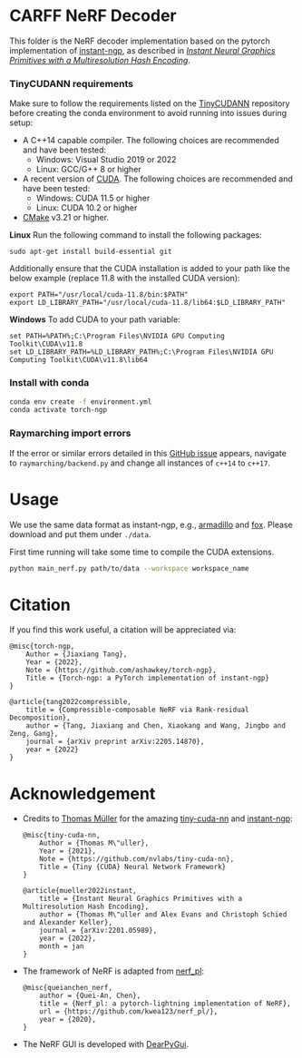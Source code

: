 # CARFF NeRF Decoder

This folder is the NeRF decoder implementation based on the pytorch implementation of [instant-ngp](https://github.com/NVlabs/instant-ngp), as described in [_Instant Neural Graphics Primitives with a Multiresolution Hash Encoding_](https://nvlabs.github.io/instant-ngp/assets/mueller2022instant.pdf).

### TinyCUDANN requirements
Make sure to follow the requirements listed on the [TinyCUDANN](https://github.com/NVlabs/tiny-cuda-nn) repository before creating the conda environment to avoid running into issues during setup:
- A C++14 capable compiler. The following choices are recommended and have been tested:
    - Windows: Visual Studio 2019 or 2022
    - Linux: GCC/G++ 8 or higher
- A recent version of [CUDA](https://developer.nvidia.com/cuda-toolkit). The following choices are recommended and have been tested:
    - Windows: CUDA 11.5 or higher
    - Linux: CUDA 10.2 or higher
- [CMake](https://cmake.org/) v3.21 or higher.

**Linux**
Run the following command to install the following packages:
```
sudo apt-get install build-essential git
```
Additionally ensure that the CUDA installation is added to your path like the below example (replace 11.8 with the installed CUDA version):
```
export PATH="/usr/local/cuda-11.8/bin:$PATH"
export LD_LIBRARY_PATH="/usr/local/cuda-11.8/lib64:$LD_LIBRARY_PATH"
```

**Windows**
To add CUDA to your path variable:
```
set PATH=%PATH%;C:\Program Files\NVIDIA GPU Computing Toolkit\CUDA\v11.8
set LD_LIBRARY_PATH=%LD_LIBRARY_PATH%;C:\Program Files\NVIDIA GPU Computing Toolkit\CUDA\v11.8\lib64
```

### Install with conda
```bash
conda env create -f environment.yml
conda activate torch-ngp
```

### Raymarching import errors
If the error or similar errors detailed in this [GitHub issue](https://github.com/ashawkey/torch-ngp/issues/184) appears, navigate to `raymarching/backend.py` and change all instances of `c++14` to `c++17`.


# Usage

We use the same data format as instant-ngp, e.g., [armadillo](https://github.com/NVlabs/instant-ngp/blob/master/data/sdf/armadillo.obj) and [fox](https://github.com/NVlabs/instant-ngp/tree/master/data/nerf/fox). 
Please download and put them under `./data`.

First time running will take some time to compile the CUDA extensions.

```bash
python main_nerf.py path/to/data --workspace workspace_name
```


# Citation

If you find this work useful, a citation will be appreciated via:
```
@misc{torch-ngp,
    Author = {Jiaxiang Tang},
    Year = {2022},
    Note = {https://github.com/ashawkey/torch-ngp},
    Title = {Torch-ngp: a PyTorch implementation of instant-ngp}
}

@article{tang2022compressible,
    title = {Compressible-composable NeRF via Rank-residual Decomposition},
    author = {Tang, Jiaxiang and Chen, Xiaokang and Wang, Jingbo and Zeng, Gang},
    journal = {arXiv preprint arXiv:2205.14870},
    year = {2022}
}
```

# Acknowledgement

* Credits to [Thomas Müller](https://tom94.net/) for the amazing [tiny-cuda-nn](https://github.com/NVlabs/tiny-cuda-nn) and [instant-ngp](https://github.com/NVlabs/instant-ngp):
    ```
    @misc{tiny-cuda-nn,
        Author = {Thomas M\"uller},
        Year = {2021},
        Note = {https://github.com/nvlabs/tiny-cuda-nn},
        Title = {Tiny {CUDA} Neural Network Framework}
    }

    @article{mueller2022instant,
        title = {Instant Neural Graphics Primitives with a Multiresolution Hash Encoding},
        author = {Thomas M\"uller and Alex Evans and Christoph Schied and Alexander Keller},
        journal = {arXiv:2201.05989},
        year = {2022},
        month = jan
    }
    ```

* The framework of NeRF is adapted from [nerf_pl](https://github.com/kwea123/nerf_pl):
    ```
    @misc{queianchen_nerf,
        author = {Quei-An, Chen},
        title = {Nerf_pl: a pytorch-lightning implementation of NeRF},
        url = {https://github.com/kwea123/nerf_pl/},
        year = {2020},
    }
    ```

* The NeRF GUI is developed with [DearPyGui](https://github.com/hoffstadt/DearPyGui).


